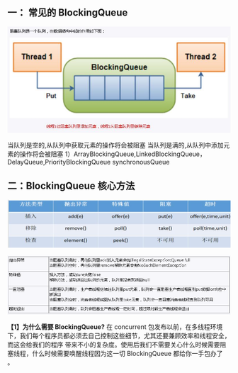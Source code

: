 ## 一： 常见的 BlockingQueue

![image-20220816142235251](assets/image-20220816142235251.png)

当队列是空的,从队列中获取元素的操作将会被阻塞
当队列是满的,从队列中添加元素的操作将会被阻塞
1）ArrayBlockingQueue,LinkedBlockingQueue，DelayQueue,PriorityBlockingQueue
 synchronousQueue

## 二：BlockingQueue 核心方法

![image-20220816142253851](assets/image-20220816142253851.png)

![image-20220816142257636](assets/image-20220816142257636.png)

**【1】为什么需要 BlockingQueue?** 
    在 concurrent 包发布以前，在多线程环境下，我们每个程序员都必须去自己控制这些细节，尤其还要兼顾效率和线程安全，而这会给我们的程序
带来不小的复杂度。使用后我们不需要关心什么时候需要阻塞线程，什么时候需要唤醒线程因为这一切 BlockingQueue 都给你一手包办了 。